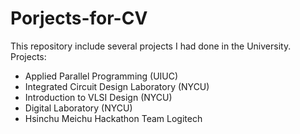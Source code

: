# Porjects-for-CV
This repository include several projects I had done in the University.
Projects:
* Applied Parallel Programming (UIUC)
* Integrated Circuit Design Laboratory (NYCU) 
* Introduction to VLSI Design (NYCU)
* Digital Laboratory (NYCU)
* Hsinchu Meichu Hackathon Team Logitech
